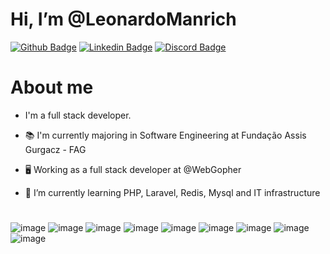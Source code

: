# Hi, I’m @LeonardoManrich

[![Github Badge](https://img.shields.io/badge/-Github-000?style=flat-square&logo=Github&logoColor=white&link=https://github.com/fagnerpsantos)](https://github.com/LeonardoManrich)
[![Linkedin Badge](https://img.shields.io/badge/-LinkedIn-blue?style=flat-square&logo=Linkedin&logoColor=white&link=https://www.linkedin.com/in/leonardo-manrich-122233202/)](https://www.linkedin.com/in/leonardo-manrich/)
[![Discord Badge](https://dcbadge.vercel.app/api/shield/398302752092061696?style=flat-square)]()
<!--[![Youtube Badge](https://img.shields.io/badge/-YouTube-ff0000?style=flat-square&labelColor=ff0000&logo=youtube&logoColor=white&link=https://www.youtube.com/user/TreinaWeb)](https://www.youtube.com/user/TreinaWeb)-->

  
# About me
- I'm a full stack developer.

- :books: I'm currently majoring in Software Engineering at Fundação Assis Gurgacz - FAG
- :desktop_computer: Working as a full stack developer at @WebGopher 
- 🌱 I’m currently learning PHP, Laravel, Redis, Mysql and IT infrastructure

#
![image](https://img.shields.io/badge/PHP-777BB4?style=flat-square&?compact=true&logo=php&logoColor=white)
![image](https://img.shields.io/badge/MySQL-005C84?style=flat-square&?compact=true&logo=mysql&logoColor=white)
![image](https://img.shields.io/badge/Laravel-FF2D20?style=flat-square&?compact=true&logo=laravel&logoColor=white)
![image](https://img.shields.io/badge/Codeigniter-EF4223?style=flat-square&?compact=true&logo=codeigniter&logoColor=white)
![image](https://img.shields.io/badge/Markdown-000000?style=flat-square&?compact=true&logo=markdown&logoColor=white)
![image](https://img.shields.io/badge/HTML5-E34F26?style=flat-square&?compact=true&logo=html5&logoColor=white)
![image](https://img.shields.io/badge/CSS3-1572B6?style=flat-square&?compact=true&logo=css3&logoColor=white)
![image](https://img.shields.io/badge/Bootstrap-563D7C?style=flat-square&?compact=true&logo=bootstrap&logoColor=white)
![image](https://img.shields.io/badge/JavaScript-323330?style=flat-square&?compact=true&logo=javascript&logoColor=F7DF1E)
<!--![image](https://img.shields.io/badge/Vue.js-35495E?style=flat-square&?compact=true&logo=vuedotjs&logoColor=4FC08D)-->
  
<!-- ![Snake animation](https://github.com/LeonardoManrich/LeonardoManrich/blob/output/github-contribution-grid-snake.svg) -->

<!-- - 👀 I’m interested in ...
- 🌱 I’m currently learning ...
- 💞️ I’m looking to collaborate on ...
- 📫 How to reach me ... -->

